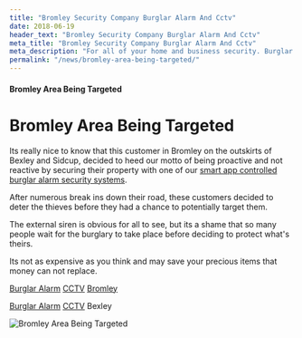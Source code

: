```yaml
---
title: "Bromley Security Company Burglar Alarm And Cctv"
date: 2018-06-19
header_text: "Bromley Security Company Burglar Alarm And Cctv"
meta_title: "Bromley Security Company Burglar Alarm And Cctv"
meta_description: "For all of your home and business security. Burglar Alarm Servicing, Burglar Alarm Installation, Alarm Battery and CCTV Bromley. Call 020 8302 4065 or email us."
permalink: "/news/bromley-area-being-targeted/"
---
```


#### Bromley Area Being Targeted

# Bromley Area Being Targeted

Its really nice to know that this customer in Bromley on the outskirts of Bexley and Sidcup, decided to heed our motto of being proactive and not reactive by securing their property with one of our [smart app controlled burglar alarm security systems](/categories/burglar-alarms.php).

After numerous break ins down their road, these customers decided to deter the thieves before they had a chance to potentially target them.

The external siren is obvious for all to see, but its a shame that so many people wait for the burglary to take place before deciding to protect what\'s theirs.

Its not as expensive as you think and may save your precious items that money can not replace.

[Burglar Alarm](/categories/burglar-alarms.php) [CCTV](/categories/cctv.php) [Bromley](/pages/bromley.php)

[Burglar Alarm](/categories/burglar-alarms.php) [CCTV](/categories/cctv.php) Bexley

![Bromley Area Being Targeted](https://res.cloudinary.com/kbs/image/upload/qhrgwledl2oavywcrwuu.jpg)